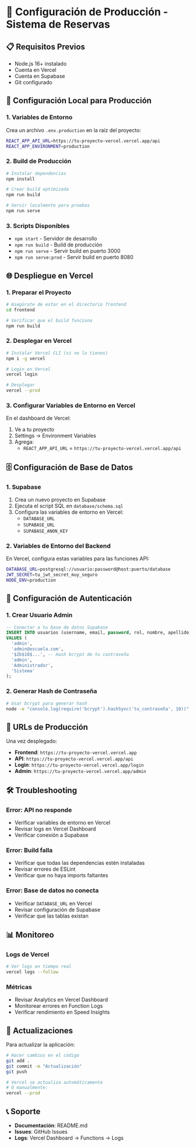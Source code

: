 # 🚀 Configuración de Producción - Sistema de Reservas

## 📋 Requisitos Previos

- Node.js 16+ instalado
- Cuenta en Vercel
- Cuenta en Supabase
- Git configurado

## 🔧 Configuración Local para Producción

### 1. Variables de Entorno

Crea un archivo `.env.production` en la raíz del proyecto:

```bash
REACT_APP_API_URL=https://tu-proyecto-vercel.vercel.app/api
REACT_APP_ENVIRONMENT=production
```

### 2. Build de Producción

```bash
# Instalar dependencias
npm install

# Crear build optimizada
npm run build

# Servir localmente para pruebas
npm run serve
```

### 3. Scripts Disponibles

- `npm start` - Servidor de desarrollo
- `npm run build` - Build de producción
- `npm run serve` - Servir build en puerto 3000
- `npm run serve:prod` - Servir build en puerto 8080

## 🌐 Despliegue en Vercel

### 1. Preparar el Proyecto

```bash
# Asegúrate de estar en el directorio frontend
cd frontend

# Verificar que el build funciona
npm run build
```

### 2. Desplegar en Vercel

```bash
# Instalar Vercel CLI (si no lo tienes)
npm i -g vercel

# Login en Vercel
vercel login

# Desplegar
vercel --prod
```

### 3. Configurar Variables de Entorno en Vercel

En el dashboard de Vercel:
1. Ve a tu proyecto
2. Settings → Environment Variables
3. Agrega:
   - `REACT_APP_API_URL` = `https://tu-proyecto-vercel.vercel.app/api`

## 🗄️ Configuración de Base de Datos

### 1. Supabase

1. Crea un nuevo proyecto en Supabase
2. Ejecuta el script SQL en `database/schema.sql`
3. Configura las variables de entorno en Vercel:
   - `DATABASE_URL`
   - `SUPABASE_URL`
   - `SUPABASE_ANON_KEY`

### 2. Variables de Entorno del Backend

En Vercel, configura estas variables para las funciones API:

```bash
DATABASE_URL=postgresql://usuario:password@host:puerto/database
JWT_SECRET=tu_jwt_secret_muy_seguro
NODE_ENV=production
```

## 🔐 Configuración de Autenticación

### 1. Crear Usuario Admin

```sql
-- Conectar a tu base de datos Supabase
INSERT INTO usuarios (username, email, password, rol, nombre, apellido)
VALUES (
  'admin',
  'admin@escuela.com',
  '$2b$10$...', -- Hash bcrypt de tu contraseña
  'admin',
  'Administrador',
  'Sistema'
);
```

### 2. Generar Hash de Contraseña

```bash
# Usar bcrypt para generar hash
node -e "console.log(require('bcrypt').hashSync('tu_contraseña', 10))"
```

## 📱 URLs de Producción

Una vez desplegado:

- **Frontend**: `https://tu-proyecto-vercel.vercel.app`
- **API**: `https://tu-proyecto-vercel.vercel.app/api`
- **Login**: `https://tu-proyecto-vercel.vercel.app/login`
- **Admin**: `https://tu-proyecto-vercel.vercel.app/admin`

## 🛠️ Troubleshooting

### Error: API no responde
- Verificar variables de entorno en Vercel
- Revisar logs en Vercel Dashboard
- Verificar conexión a Supabase

### Error: Build falla
- Verificar que todas las dependencias estén instaladas
- Revisar errores de ESLint
- Verificar que no haya imports faltantes

### Error: Base de datos no conecta
- Verificar `DATABASE_URL` en Vercel
- Revisar configuración de Supabase
- Verificar que las tablas existan

## 📊 Monitoreo

### Logs de Vercel
```bash
# Ver logs en tiempo real
vercel logs --follow
```

### Métricas
- Revisar Analytics en Vercel Dashboard
- Monitorear errores en Function Logs
- Verificar rendimiento en Speed Insights

## 🔄 Actualizaciones

Para actualizar la aplicación:

```bash
# Hacer cambios en el código
git add .
git commit -m "Actualización"
git push

# Vercel se actualiza automáticamente
# O manualmente:
vercel --prod
```

## 📞 Soporte

- **Documentación**: README.md
- **Issues**: GitHub Issues
- **Logs**: Vercel Dashboard → Functions → Logs 